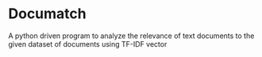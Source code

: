 # Documatch
A python driven program to analyze the relevance of text documents to the given dataset of documents using TF-IDF vector 

